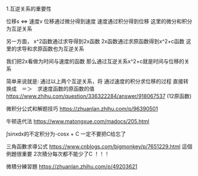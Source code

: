 1.互逆关系的重要性

位移s <=> 速度v 
位移通过微分得到速度
速度通过积分得到位移
这里的微分和积分为互逆关系

另一方面，
x^2函数通过求导得到2x函数
2x函数通过求原函数得到x^2+c函数
这里的求导和求原函数也为互逆关系

我们把2x看做为时间与速度的函数
那么通过互逆关系x^2+c就是时间与位移的关系

简单来说就是: 通过以上两个互逆关系，将 通过速度的积分求位移的过程 直接转换成　＝＞　求速度函数的原函数的值
https://www.zhihu.com/question/336322284/answer/918067537 (12原函数)


微积分公式和解题技巧 https://zhuanlan.zhihu.com/p/96390501

牛顿迭代法 https://www.matongxue.com/madocs/205.html

∫sinxdx的不定积分为-cosx + C 一定不要把C给忘了

三角函數求導公式 https://www.cnblogs.com/bigmonkey/p/7651229.html  這個例題很重要 2次積分每次都不能少了C ！！！

微積分練習題 https://zhuanlan.zhihu.com/p/49203621
